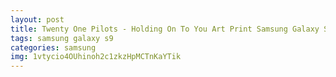 ```yaml
---
layout: post
title: Twenty One Pilots - Holding On To You Art Print Samsung Galaxy S9 Case
tags: samsung galaxy s9
categories: samsung
img: 1vtycio4OUhinoh2c1zkzHpMCTnKaYTik
---
```


